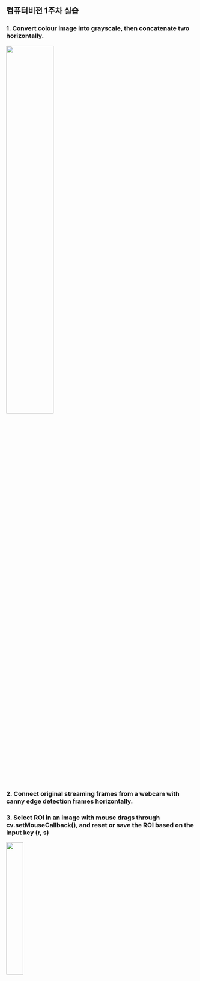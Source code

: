 ## 컴퓨터비전 1주차 실습

### 1. Convert colour image into grayscale, then concatenate two horizontally.
<img src="https://github.com/user-attachments/assets/09d15aab-9924-486f-bde1-903297d15627" width="50%">

### 2.  Connect original streaming frames from a webcam with canny edge detection frames horizontally.

### 3.  Select ROI in an image with mouse drags through cv.setMouseCallback(), and reset or save the ROI based on the input key (r, s)
<img src="https://github.com/user-attachments/assets/9b588bce-588f-4618-930f-ea6abc260f8b" width="30%">

